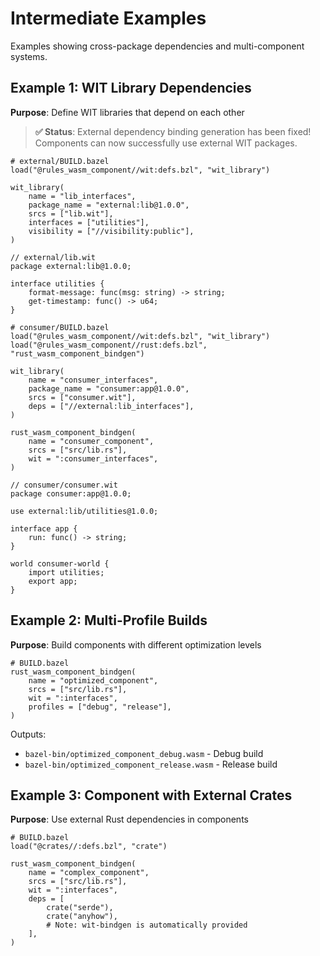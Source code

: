 # Intermediate Examples

Examples showing cross-package dependencies and multi-component systems.

## Example 1: WIT Library Dependencies

**Purpose**: Define WIT libraries that depend on each other

> **✅ Status**: External dependency binding generation has been fixed! Components can now successfully use external WIT packages.

```starlark
# external/BUILD.bazel
load("@rules_wasm_component//wit:defs.bzl", "wit_library")

wit_library(
    name = "lib_interfaces",
    package_name = "external:lib@1.0.0",
    srcs = ["lib.wit"],
    interfaces = ["utilities"],
    visibility = ["//visibility:public"],
)
```

```wit
// external/lib.wit
package external:lib@1.0.0;

interface utilities {
    format-message: func(msg: string) -> string;
    get-timestamp: func() -> u64;
}
```

```starlark
# consumer/BUILD.bazel
load("@rules_wasm_component//wit:defs.bzl", "wit_library")
load("@rules_wasm_component//rust:defs.bzl", "rust_wasm_component_bindgen")

wit_library(
    name = "consumer_interfaces",
    package_name = "consumer:app@1.0.0",
    srcs = ["consumer.wit"],
    deps = ["//external:lib_interfaces"],
)

rust_wasm_component_bindgen(
    name = "consumer_component",
    srcs = ["src/lib.rs"],
    wit = ":consumer_interfaces",
)
```

```wit
// consumer/consumer.wit
package consumer:app@1.0.0;

use external:lib/utilities@1.0.0;

interface app {
    run: func() -> string;
}

world consumer-world {
    import utilities;
    export app;
}
```

## Example 2: Multi-Profile Builds

**Purpose**: Build components with different optimization levels

```starlark
# BUILD.bazel
rust_wasm_component_bindgen(
    name = "optimized_component",
    srcs = ["src/lib.rs"],
    wit = ":interfaces",
    profiles = ["debug", "release"],
)
```

Outputs:

- `bazel-bin/optimized_component_debug.wasm` - Debug build
- `bazel-bin/optimized_component_release.wasm` - Release build

## Example 3: Component with External Crates

**Purpose**: Use external Rust dependencies in components

```starlark
# BUILD.bazel
load("@crates//:defs.bzl", "crate")

rust_wasm_component_bindgen(
    name = "complex_component",
    srcs = ["src/lib.rs"],
    wit = ":interfaces",
    deps = [
        crate("serde"),
        crate("anyhow"),
        # Note: wit-bindgen is automatically provided
    ],
)
```
